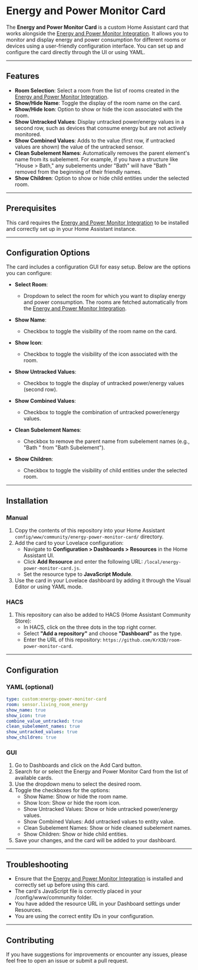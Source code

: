 # Energy and Power Monitor Card

The **Energy and Power Monitor Card** is a custom Home Assistant card that works alongside the [Energy and Power Monitor Integration](https://github.com/KrX3D/Energy-and-Power-Monitor-Integration). 
It allows you to monitor and display energy and power consumption for different rooms or devices using a user-friendly configuration interface. You can set up and configure the card directly through the UI or using YAML.

---

## Features

- **Room Selection**: Select a room from the list of rooms created in the [Energy and Power Monitor Integration](https://github.com/KrX3D/Energy-and-Power-Monitor-Integration).
- **Show/Hide Name**: Toggle the display of the room name on the card.
- **Show/Hide Icon**: Option to show or hide the icon associated with the room.
- **Show Untracked Values**: Display untracked power/energy values in a second row, such as devices that consume energy but are not actively monitored.
- **Show Combined Values**: Adds to the value (first row, if untracked values are shown) the value of the untracked sensor.
- **Clean Subelement Names**: Automatically removes the parent element's name from its subelement. For example, if you have a structure like "House > Bath," any subelements under "Bath" will have "Bath " removed from the beginning of their friendly names.
- **Show Children**: Option to show or hide child entities under the selected room.

---

## Prerequisites

This card requires the [Energy and Power Monitor Integration](https://github.com/KrX3D/Energy-and-Power-Monitor-Integration) to be installed and correctly set up in your Home Assistant instance.

---

## Configuration Options

The card includes a configuration GUI for easy setup. Below are the options you can configure:

- **Select Room**: 
  - Dropdown to select the room for which you want to display energy and power consumption. The rooms are fetched automatically from the [Energy and Power Monitor Integration](https://github.com/KrX3D/Energy-and-Power-Monitor-Integration).

- **Show Name**: 
  - Checkbox to toggle the visibility of the room name on the card.

- **Show Icon**: 
  - Checkbox to toggle the visibility of the icon associated with the room.

- **Show Untracked Values**: 
  - Checkbox to toggle the display of untracked power/energy values (second row).

- **Show Combined Values**: 
  - Checkbox to toggle the combination of untracked power/energy values.

- **Clean Subelement Names**: 
  - Checkbox to remove the parent name from subelement names (e.g., "Bath " from "Bath Subelement").

- **Show Children**: 
  - Checkbox to toggle the visibility of child entities under the selected room.

---

## Installation

### Manual

1. Copy the contents of this repository into your Home Assistant `config/www/community/energy-power-monitor-card/` directory.
2. Add the card to your Lovelace configuration:
   - Navigate to **Configuration > Dashboards > Resources** in the Home Assistant UI.
   - Click **Add Resource** and enter the following URL: `/local/energy-power-monitor-card.js`.
   - Set the resource type to **JavaScript Module**.
3. Use the card in your Lovelace dashboard by adding it through the Visual Editor or using YAML mode.

### HACS

1. This repository can also be added to HACS (Home Assistant Community Store):
   - In HACS, click on the three dots in the top right corner.
   - Select **"Add a repository"** and choose **"Dashboard"** as the type.
   - Enter the URL of this repository: `https://github.com/KrX3D/room-power-monitor-card`.

---

## Configuration

### YAML (optional)

```yaml
type: custom:energy-power-monitor-card
room: sensor.living_room_energy
show_name: true
show_icon: true
combine_value_untracked: true
clean_subelement_names: true
show_untracked_values: true
show_children: true
```

### GUI

1. Go to Dashboards and click on the Add Card button.
2. Search for or select the Energy and Power Monitor Card from the list of available cards.
3. Use the dropdown menu to select the desired room.
4. Toggle the checkboxes for the options:
    - Show Name: Show or hide the room name.
    - Show Icon: Show or hide the room icon.
    - Show Untracked Values: Show or hide untracked power/energy values.
    - Show Combined Values: Add untracked values to entity value.
    - Clean Subelement Names: Show or hide cleaned subelement names.
    - Show Children: Show or hide child entities.
5. Save your changes, and the card will be added to your dashboard.

---

## Troubleshooting

- Ensure that the [Energy and Power Monitor Integration](https://github.com/KrX3D/Energy-and-Power-Monitor-Integration) is installed and correctly set up before using this card.
- The card's JavaScript file is correctly placed in your /config/www/community folder.
- You have added the resource URL in your Dashboard settings under Resources.
- You are using the correct entity IDs in your configuration.

---

## Contributing

If you have suggestions for improvements or encounter any issues, please feel free to open an issue or submit a pull request.
